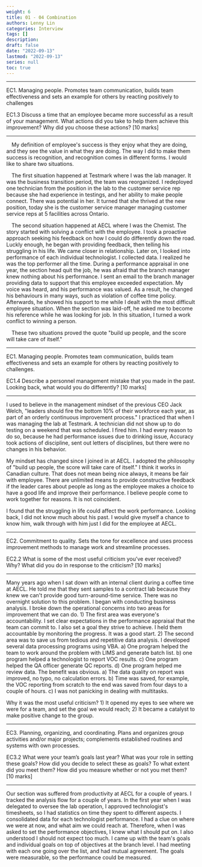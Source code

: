 ```yaml
---
weight: 6
title: 01 - 04 Combination
authors: Lenny Lin
categories: Interview 
tags: []
description: 
draft: false
date: "2022-09-13"
lastmod: "2022-09-13"
series: null
toc: true
---
```




<!--more-->

---

EC1. Managing people. Promotes team communication, builds team effectiveness and sets an example for others by reacting positively to challenges

EC1.3 Discuss a time that an employee became more successful as a result of your management. What actions did you take to help them achieve this improvement? Why did you choose these actions? [10 marks] 

---
&emsp;My definition of employee's success is they enjoy what they are doing, and they see the value in what they are doing.  The way I did to make them success is recognition, and recognition comes in different forms.  I would like to share two situations.

&emsp;The first situation happened at Testmark where I was the lab manager.  It was the business transition period, the team was reorganized.  I redeployed one technician from the position in the lab to the customer service rep because she had experience in testings, and her ability to make people connect.  There was potential in her.  It turned that she thrived at the new position, today she is the customer service manager managing customer service reps at 5 facilities across Ontario.

&emsp;The second situation happened at AECL where I was the Chemist. The story started with solving a conflict with the employee.  I took a proactive approach seeking his feedback on how I could do differently down the road.  Luckly enough, he began with providing feedback, then telling his struggling in his life.  We came closer in relationship.  Later on, I looked into performance of each individual technologist.  I collected data.  I realized he was the top performer all the time.  During a performance appraisal in one year, the section head quit the job, he was afraid that the branch manager knew nothing about his performance.  I sent an email to the branch manager providing data to support that this employee exceeded expectation.  My voice was heard, and his performance was valued.  As a result, he changed his behaviours in many ways, such as violation of coffee time policy.  Afterwards, he showed his support to me while I dealt with the most difficult employee situation.  When the section was laid-off, he asked me to become his reference while he was looking for job.  In this situation, I turned a work conflict to winning a person.

&emsp;These two situations proved the quote "build up people, and the score will take care of itself." 

---

EC1. Managing people. Promotes team communication, builds team effectiveness and sets an example for others by reacting positively to challenges.  

EC1.4 Describe a personnel management mistake that you made in the past. Looking back, what would you do differently? [10 marks]

---

I used to believe in the management mindset of the previous CEO Jack Welch, "leaders should fire the bottom 10% of their workforce each year, as part of an orderly continuous improvement process." I practiced that when I was managing the lab at Testmark.  A technician did not show up to do testing on a weekend that was scheduled.  I fired him.  I had every reason to do so, because he had performance issues due to drinking issue, Accuracy took actions of discipline, sent out letters of disciplines, but there were no changes in his behavior.

My mindset has changed since I joined in at AECL.  I adopted the philosophy of "build up people, the score will take care of itself."  I think it works in Canadian culture.  That does not mean being nice always, it means be fair with employee. There are unlimited means to provide constructive feedback if the leader cares about people as long as the employee makes a choice to have a good life and improve their performance.  I believe people come to work together for reasons.  It is not coincident. 

I found that the struggling in life could affect the work performance.  Looking back, I did not know much about his past. I would give myself a chance to know him, walk through with him just I did for the employee at AECL.

---

EC2. Commitment to quality. Sets the tone for excellence and uses process improvement methods to manage work and streamline processes.  

EC2.2 What is some of the most useful criticism you’ve ever received? Why? What did you do in response to the criticism? [10 marks]

---

Many years ago when I sat down with an internal client during a coffee time at AECL.  He told me that they sent samples to a contract lab because they knew we can't provide good turn-around-time service.  There was no overnight solution to this problem.  I began with conducting business analysis.  I broke down the operational concerns into two areas for improvement that we can do. 1) The first area was everyone's accountability.  I set clear expectations in the performance appraisal that the team can commit to.  I also set a goal they strive to achieve. I held them accountable by monitoring the progress. It was a good start.  2) The second area was to save us from tedious and repetitive data analysis.  I developed several data processing programs using VBA.  a) One program helped the team to work around the problem with LIMS and generate batch list. b) one program helped a technologist to report VOC results. c) One program helped the QA officer generate QC reports. d) One program helped me review data.  The benefit was obvious.  a) The data quality on report was improved, no typo, no calculation errors.  b) Time was saved, for example, the VOC reporting from scratch to the end was saved from four days to a couple of hours. c) I was not panicking in dealing with multitasks.

Why it was the most useful criticism? 1) It opened my eyes to see where we were for a team, and set the goal we would reach; 2) It became a catalyst to make positive change to the group.

---

EC3. Planning, organizing, and coordinating. Plans and organizes group activities and/or major projects; complements established routines and systems with own processes.  

EC3.2 What were your team’s goals last year? What was your role in setting these goals? How did you decide to select these as goals? To what extent did you meet them? How did you measure whether or not you met them? [10 marks]

---

Our section was suffered from productivity at AECL for a couple of years. I tracked the analysis flow for a couple of years. In the first year when I was delegated to oversee the lab operation, I approved technologist's timesheets, so I had statistics on time they spent to different aspects.  I consolidated data for each technologist performance.  I had a clue on where we were at now, and what aim we could reach at.  Therefore, when I was asked to set the performance objectives, I knew what I should put on.  I also understood I should not expect too much. I came up with the team's goals and individual goals on top of objectives at the branch level.  I had meeting with each one going over the list, and had mutual agreement.  The goals were measurable, so the performance could be measured.